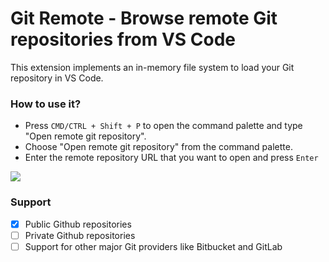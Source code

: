 # Git Remote - Browse remote Git repositories from VS Code
This extension implements an in-memory file system to load your Git repository in VS Code.

### How to use it?
- Press `CMD/CTRL + Shift + P` to open the command palette and type "Open remote git repository".
- Choose "Open remote git repository" from the command palette.
- Enter the remote repository URL that you want to open and press `Enter`

![](https://github.com/nithinpeter/vscode-git-remote/raw/master/assets/vscode-git-remote.gif)

### Support
- [x] Public Github repositories
- [ ] Private Github repositories
- [ ] Support for other major Git providers like Bitbucket and GitLab
